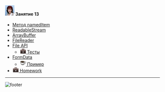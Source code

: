 [footer]: https://github.com/garevna/js-course/raw/master/images/a-level-ico.png?raw=true
[me30]: https://raw.githubusercontent.com/garevna/a-level-js-lessons/master/ico/myPhoto-30.png "Ⓒ Irina Fylyppova ( garevna ) 2019"
[hw-20]: https://raw.githubusercontent.com/garevna/a-level-js-lessons/master/ico/briefcase-20.png
[cap-20]: https://raw.githubusercontent.com/garevna/a-level-js-lessons/master/ico/coffee-20.png

#### ![me30] Занятие 13

* [Метод namedItem](../md/namedItem.md)
* [ReadableStream](../md/ReadableStream.md)
* [ArrayBuffer](../md/ArrayBuffer.md)
* [FileReader](../md/FileReader.md)
* [File API](../md/File-API.md)
    * [![hw-20] Тесты](https://garevna.github.io/js-quiz/#file-API)
* [FormData](../md/FormData.md)
    * [![cap-20] Пример](../md/formData-sample.md)
* [![hw-20] Homework](../md/hw-13.md)

_________________________________________________________________________

![footer]
